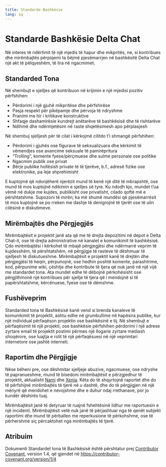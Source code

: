 ```yaml
---
title: Standarde Bashkësie
lang: sq
---
```


# Standarde Bashkësie Delta Chat

Në interes të ndërtimit të një mjedis të hapur dhe mikpritës, ne, si
kontribues dhe mirëmbajtës përpiqemi ta bëjmë pjesëmarrjen në
bashkësitë Delta Chat një akt të pëlqyeshëm, të lira në ngacmimet.


## Standarded Tona

Në shembujt e sjelljes që kontribuon në krijimin e një mjedisi pozitiv përfshihen:

* Përdorimi i një gjuhë mikpritëse dhe përfshirëse
* Pasja respekt për pikëpamje dhe përvoja të ndryshme
* Pranimi me hir i kritikave konstruktive
* Shfaqje dashamirësie kundrejt anëtarëve të bashkësisë dhe të rishtarëve
* Ndihmë dhe ndërmjetësim në raste shqetësimesh apo përplasjesh

Në shembuj sjelljesh për të cilat i kërkojmë cilitdo t’i shmangë përfshihen:

* Përdorimi i gjuhës ose figurave të seksualizuara dhe kërkimit të vëmendjes ose avancime
seksuale të pamirëpritura
* “Trolling”, komente fyese/përçmuese dhe sulme personale ose politike
* Ngacmim publik ose privat
* Bërje publike hollësish private të të tjerëve, b.f., adresë fizike ose elektronike,
  pa leje shprehimisht

E kuptojmë që ndonjëherë njerëzit mund të kenë një ditë të mbrapshtë, ose mund
të mos kuptojnë ndikimin e sjelljes së tyre. Ku ndodh kjo, mundet t’ua vëmë në dukje
me kujdes, publikisht ose privatisht, cilado qoftë më e përshtatshme. Supozoni të mirën;
ka më shumë mundësi që pjesëmarrësit të mos kuptojnë se po rreken me dashje
të denigrojnë të tjerët ose të ulin cilësinë e diskutimeve.


## Mirëmbajtës dhe Përgjegjës

Mirëmbajtësit e projektit janë ata që me të drejta depozitimi në depot e Delta Chat-it, ose të drejta administrative në kanalet e komunikimit të bashkësisë.
Çdo mirëmbajtësi i kërkohet të mbajë përgjegjësi dhe ndërmarrë veprim
të kujdesshëm, të përshtatshëm, në përgjigje të rasteve të dëshmuar të sjelljesh
të diskutueshme.
Mirëmbajtësit e projektit kanë të drejtën dhe përgjegjësi të heqin, përpunojnë, ose
hedhin poshtë komente, parashtrime, kod, përpunime wiki, çështje dhe kontribute
të tjera që nuk janë në një vijë me standardet tona.
Ata mundet edhe të dëbojnë përkohësisht ose përgjithmonë një kontribues për sjellje
të tjera që i mendojnë si të papërshtatshme, kërcënuese, fyese ose të dëmshme.

## Fushëveprim

Standarded tona të Bashkësisë kanë vend si brenda kanaleve të komunikimit
të projektit, ashtu edhe në grumbullime në hapësira publike, kur një individual
përfaqëson projektin ose bashkësinë e tij. Në shembujt e përfaqësimit të një
projekti, ose bashkësie përfshihen përdorimi i një adrese zyrtare email të projektit
postimi përmes një llogarie zyrtare mediash shoqërore, ose luajtja e rolit të një
përfaqësuesi në një veprimtari internetore ose jashtë interneti.

## Raportim dhe Përgjigje

Nëse bëheni pre, ose dëshmitar sjelljeje abuzive, ngacmuese, ose ndryshe
të papranueshme, mund të bisedoni mirëmbajtësit e përzgjedhur të projektit,
aktualisht [Nami](mailto:missytake@systemli.org) dhe [Xenia](mailto:ksenia@transcyberian.org).
Këta do të shqyrtojnë raportet dhe do të përfshijnë mirëmbajtës të tjerë në u dashtë,
dhe do të përgjigjen në një mënyrë që mendohet e nevojshme dhe e duhur
ndaj rrethanave, por jo kundër dëshirës tuaj.

Mirëmbajtësit janë të detyruar të ruajnë fshehtësinë
lidhur me raportuesin e një incidenti.
Mirëmbajtësit vetë nuk janë të përjashtuar nga të qenët subjekt raportimi
dhe mund të përballen me reperkusione të përkohshme, ose të përhershme
siç përcaktohet nga mirëmbajtës të tjerë.


## Atribuim

Dokumenti Standardet tona të Bashkësisë është përshtatur prej [Contributor Covenant](https://contributor-covenant.org), version 1.4,
që gjendet në <https://contributor-covenant.org/version/1/4>
